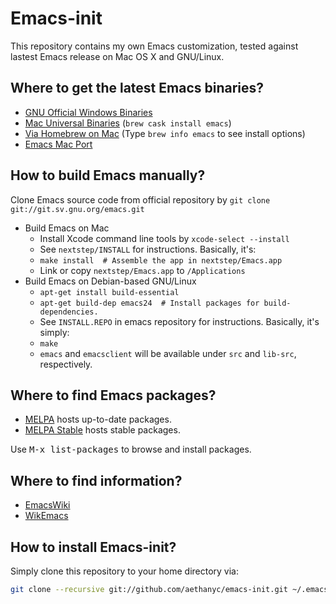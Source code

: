 # Emacs-init #

This repository contains my own Emacs customization, tested against lastest
Emacs release on Mac OS X and GNU/Linux.

## Where to get the latest Emacs binaries? ##

* [GNU Official Windows Binaries](http://ftp.gnu.org/gnu/emacs/windows/)
* [Mac Universal Binaries](http://emacsformacosx.com/) (`brew cask install emacs`)
* [Via Homebrew on Mac](https://github.com/Homebrew/homebrew-core/blob/master/Formula/emacs.rb) (Type `brew info emacs` to see install options)
* [Emacs Mac Port](https://github.com/railwaycat/homebrew-emacsmacport/releases)

## How to build Emacs manually?
Clone Emacs source code from official repository by `git clone git://git.sv.gnu.org/emacs.git`

* Build Emacs on Mac
  * Install Xcode command line tools by `xcode-select --install`
  * See `nextstep/INSTALL` for instructions. Basically, it's:
  * `make install  # Assemble the app in nextstep/Emacs.app`
  * Link or copy `nextstep/Emacs.app` to `/Applications`
* Build Emacs on Debian-based GNU/Linux
  * `apt-get install build-essential`
  * `apt-get build-dep emacs24  # Install packages for build-dependencies.`
  * See `INSTALL.REPO` in emacs repository for instructions. Basically, it's simply:
  * `make`
  * `emacs` and `emacsclient` will be available under `src` and `lib-src`, respectively.

## Where to find Emacs packages? ##

* [MELPA](http://melpa.org/) hosts up-to-date packages.
* [MELPA Stable](http://stable.melpa.org/) hosts stable packages.

Use <kbd>M-x list-packages</kbd> to browse and install packages.

## Where to find information? ##

* [EmacsWiki](http://www.emacswiki.org/)
* [WikEmacs](http://wikemacs.org/)


## How to install Emacs-init? ##

Simply clone this repository to your home directory via:

```bash
git clone --recursive git://github.com/aethanyc/emacs-init.git ~/.emacs.d
```
